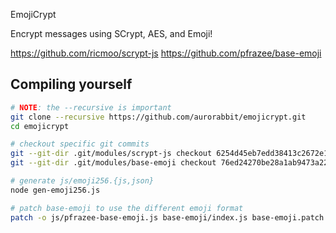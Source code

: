 EmojiCrypt


Encrypt messages using SCrypt, AES, and Emoji!

https://github.com/ricmoo/scrypt-js
https://github.com/pfrazee/base-emoji


## Compiling yourself

```sh
# NOTE: the --recursive is important
git clone --recursive https://github.com/aurorabbit/emojicrypt.git
cd emojicrypt

# checkout specific git commits
git --git-dir .git/modules/scrypt-js checkout 6254d45eb7edd38413c2672e14b42a1a1ad22781 # v2.0.3
git --git-dir .git/modules/base-emoji checkout 76ed24270be28a1ab9473a22cd43d2253cd4a06e # lastest

# generate js/emoji256.{js,json}
node gen-emoji256.js

# patch base-emoji to use the different emoji format
patch -o js/pfrazee-base-emoji.js base-emoji/index.js base-emoji.patch
```

